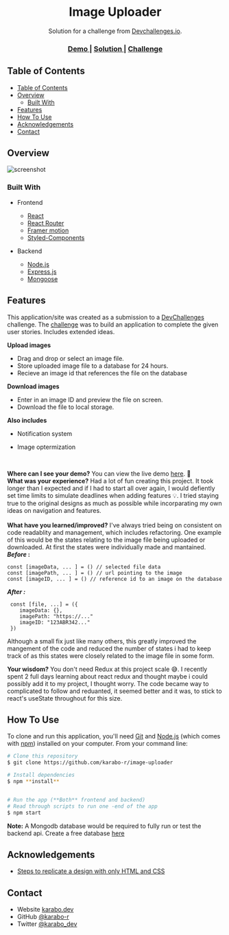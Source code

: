 <h1 align="center">Image Uploader</h1>

<div align="center">
   Solution for a challenge from  <a href="http://devchallenges.io" target="_blank">Devchallenges.io</a>.
</div>

<div align="center">
  <h3>
    <a href="https://{your-demo-link.your-domain}">
      Demo
    </a>
    <span> | </span>
    <a href="https://{your-url-to-the-solution}">
      Solution
    </a>
    <span> | </span>
    <a href="https://devchallenges.io/challenges/O2iGT9yBd6xZBrOcVirx">
      Challenge
    </a>
  </h3>
</div>

<!-- TABLE OF CONTENTS -->

## Table of Contents

- [Table of Contents](#table-of-contents)
- [Overview](#overview)
  - [Built With](#built-with)
- [Features](#features)
- [How To Use](#how-to-use)
- [Acknowledgements](#acknowledgements)
- [Contact](#contact)

<!-- OVERVIEW -->

## Overview

![screenshot](https://user-images.githubusercontent.com/16707738/92399059-5716eb00-f132-11ea-8b14-bcacdc8ec97b.png)

### Built With

- Frontend
  - [React](https://reactjs.org/)
  - [React Router]()
  - [Framer motion]()
  - [Styled-Components]()

- Backend
  - [Node.js]()
  - [Express.js]()
  - [Mongoose]()

## Features

This application/site was created as a submission to a [DevChallenges](https://devchallenges.io/challenges) challenge. The [challenge](https://devchallenges.io/challenges/O2iGT9yBd6xZBrOcVirx) was to build an application to complete the given user stories. Includes extended ideas.

**Upload images**

- Drag and drop or select an image file.
- Store uploaded image file to a database for 24 hours.
- Recieve an image id that references the file on the database
  
**Download images**

- Enter in an image ID and preview the file on screen.
- Download the file to local storage.

**Also includes**

- Notification system
- Image optermization
  
  <br>

 **Where can I see your demo?**
 You can view the live demo [here](). 🙂
 <br>
 **What was your experience?**
  Had a lot of fun creating this project. It took longer than I expected and if I had to start all over again, I would defiently set time limits to simulate deadlines when adding features 💡. I tried staying true to the original designs as much as possible while incorparating my own ideas on navigation and features.  
  <br>
**What have you learned/improved?**
  I've always tried being on consistent on code readablity and management, which includes refactoring. One example of this would be the states relating to the image file being uploaded or downloaded. At first the states were individually made and mantained.
  **_Before_ :**

  ```
  const [imageData, ... ] = () // selected file data
  const [imagePath, ... ] = () // url pointing to the image
  const [imageID, ... ] = () // reference id to an image on the database
   ```

  **_After :_**

  ```
   const [file, ...] = ({
      imageData: {},
      imagePath: "https://..."
      imageID: "123ABR342..."
   })
   ```
  
Although a small fix just like many others, this greatly improved the mangement of the code and reduced the number of states i had to keep track of as this states were closely related to the image file in some form.
  <br>

**Your wisdom?**
  You don't need Redux at this project scale 😅. I recently spent 2 full days learning about react redux and thought maybe i could possibly add it to my project, I thought worry. The code became way to complicated to follow and reduanted, it seemed better and it was, to stick to react's useState throughout for this size.

## How To Use

To clone and run this application, you'll need [Git](https://git-scm.com) and [Node.js](https://nodejs.org/en/download/) (which comes with [npm](http://npmjs.com)) installed on your computer. From your command line:

```bash
# Clone this repository
$ git clone https://github.com/karabo-r/image-uploader

# Install dependencies
$ npm **install**


# Run the app (**Both** frontend and backend)
# Read through scripts to run one -end of the app 
$ npm start

```

**Note:** A Mongodb database would be required to fully run or test the backend api. Create a free database [here]()

## Acknowledgements

<!-- This section should list any articles or add-ons/plugins that helps you to complete the project. This is optional but it will help you in the future. For example -->

- [Steps to replicate a design with only HTML and CSS](https://devchallenges-blogs.web.app/how-to-replicate-design/)

## Contact

- Website [karabo.dev](https://karabo.dev)
- GitHub [@karabo-r](https://{github.com/your-usermame})
- Twitter [@karabo_dev](https://{twitter.com/your-username})
